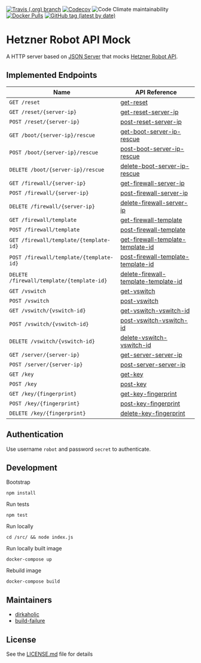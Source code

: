 [![Travis (.org) branch](https://img.shields.io/travis/nl2go/hetzner-robot-api-mock/master)](https://travis-ci.org/nl2go/hetzner-robot-api-mock)
[![Codecov](https://img.shields.io/codecov/c/github/nl2go/hetzner-robot-api-mock)](https://codecov.io/gh/nl2go/hetzner-robot-api-mock)
![Code Climate maintainability](https://img.shields.io/codeclimate/maintainability/nl2go/hetzner-robot-api-mock)
[![Docker Pulls](https://img.shields.io/docker/pulls/nl2go/hetzner-robot-api-mock)](https://hub.docker.com/r/nl2go/hetzner-robot-api-mock)
[![GitHub tag (latest by date)](https://img.shields.io/github/v/tag/nl2go/hetzner-robot-api-mock)](https://hub.docker.com/repository/docker/nl2go/hetzner-robot-api-mock/tags?page=1)

# Hetzner Robot API Mock

A HTTP server based on [JSON Server](https://github.com/typicode/json-server) that mocks [Hetzner Robot API](https://robot.your-server.de/doc/webservice/en.html).

## Implemented Endpoints

| Name | API Reference |
|------|------|
| `GET /reset` | [get-reset](https://robot.your-server.de/doc/webservice/de.html#reset) |
| `GET /reset/{server-ip}` | [get-reset-server-ip](https://robot.your-server.de/doc/webservice/de.html#get-reset-server-ip) |
| `POST /reset/{server-ip}` | [post-reset-server-ip](https://robot.your-server.de/doc/webservice/de.html#post-reset-server-ip) |
| `GET /boot/{server-ip}/rescue` | [get-boot-server-ip-rescue](https://robot.your-server.de/doc/webservice/de.html#get-boot-server-ip-rescue) |
| `POST /boot/{server-ip}/rescue` | [post-boot-server-ip-rescue](https://robot.your-server.de/doc/webservice/de.html#post-boot-server-ip-rescue) |
| `DELETE /boot/{server-ip}/rescue` | [delete-boot-server-ip-rescue](https://robot.your-server.de/doc/webservice/de.html#delete-boot-server-ip-rescue) |
| `GET /firewall/{server-ip}` | [get-firewall-server-ip](https://robot.your-server.de/doc/webservice/de.html#get-firewall-server-ip) |
| `POST /firewall/{server-ip}` | [post-firewall-server-ip](https://robot.your-server.de/doc/webservice/de.html#post-firewall-server-ip) |
| `DELETE /firewall/{server-ip}` | [delete-firewall-server-ip](https://robot.your-server.de/doc/webservice/de.html#delete-firewall-server-ip) |
| `GET /firewall/template` | [get-firewall-template](https://robot.your-server.de/doc/webservice/de.html#get-firewall-template) |
| `POST /firewall/template` | [post-firewall-template](https://robot.your-server.de/doc/webservice/de.html#post-firewall-template) |
| `GET /firewall/template/{template-id}` | [get-firewall-template-template-id](https://robot.your-server.de/doc/webservice/de.html#get-firewall-template-template-id) |
| `POST /firewall/template/{template-id}` | [post-firewall-template-template-id](https://robot.your-server.de/doc/webservice/de.html#post-firewall-template-template-id) |
| `DELETE /firewall/template/{template-id}` | [delete-firewall-template-template-id](https://robot.your-server.de/doc/webservice/de.html#delete-firewall-template-template-id) |
| `GET /vswitch` | [get-vswitch](https://robot.your-server.de/doc/webservice/de.html#get-vswitch) |
| `POST /vswitch` | [post-vswitch](https://robot.your-server.de/doc/webservice/de.html#post-vswitch) |
| `GET /vswitch/{vswitch-id}` | [get-vswitch-vswitch-id](https://robot.your-server.de/doc/webservice/de.html#get-vswitch-vswitch-id) |
| `POST /vswitch/{vswitch-id}` | [post-vswitch-vswitch-id](https://robot.your-server.de/doc/webservice/de.html#post-vswitch-vswitch-id) |
| `DELETE /vswitch/{vswitch-id}` | [delete-vswitch-vswitch-id](https://robot.your-server.de/doc/webservice/de.html#delete-vswitch-vswitch-id) |
| `GET /server/{server-ip}` | [get-server-server-ip](https://robot.your-server.de/doc/webservice/de.html#get-server-server-ip) |
| `POST /server/{server-ip}` | [post-server-server-ip](https://robot.your-server.de/doc/webservice/de.html#post-server-server-ip) |
| `GET /key` | [get-key](https://robot.your-server.de/doc/webservice/de.html#get-key) |
| `POST /key` | [post-key](https://robot.your-server.de/doc/webservice/de.html#post-key) |
| `GET /key/{fingerprint}` | [get-key-fingerprint](https://robot.your-server.de/doc/webservice/de.html#get-key-fingerprint) |
| `POST /key/{fingerprint}` | [post-key-fingerprint](https://robot.your-server.de/doc/webservice/de.html#post-key-fingerprint) |
| `DELETE /key/{fingerprint}` | [delete-key-fingerprint](https://robot.your-server.de/doc/webservice/de.html#delete-key-fingerprint) |

## Authentication

Use username `robot` and password `secret` to authenticate.

## Development

Bootstrap

    npm install
    
Run tests
    
    npm test
    
Run locally

    cd /src/ && node index.js

Run locally built image

    docker-compose up

Rebuild image

    docker-compose build

## Maintainers

- [dirkaholic](https://github.com/dirkaholic)
- [build-failure](https://github.com/build-failure)

## License

See the [LICENSE.md](LICENSE.md) file for details

